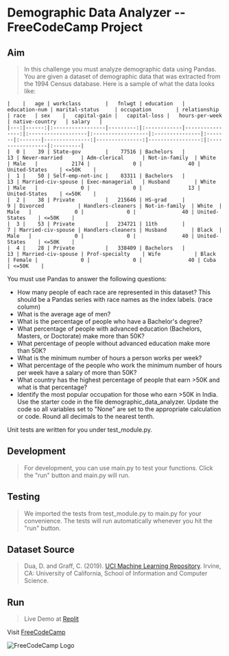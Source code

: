 # Demographic Data Analyzer --FreeCodeCamp Project

## Aim
> In this challenge you must analyze demographic data using Pandas. You are given a dataset of demographic data that was extracted from the 1994 Census database. Here is a sample of what the data looks like:
```
|    |   age | workclass        |   fnlwgt | education   |   education-num | marital-status     | occupation        | relationship   | race   | sex    |   capital-gain |   capital-loss |   hours-per-week | native-country   | salary   |
|---:|------:|:-----------------|---------:|:------------|----------------:|:-------------------|:------------------|:---------------|:-------|:-------|---------------:|---------------:|-----------------:|:-----------------|:---------|
|  0 |    39 | State-gov        |    77516 | Bachelors   |              13 | Never-married      | Adm-clerical      | Not-in-family  | White  | Male   |           2174 |              0 |               40 | United-States    | <=50K    |
|  1 |    50 | Self-emp-not-inc |    83311 | Bachelors   |              13 | Married-civ-spouse | Exec-managerial   | Husband        | White  | Male   |              0 |              0 |               13 | United-States    | <=50K    |
|  2 |    38 | Private          |   215646 | HS-grad     |               9 | Divorced           | Handlers-cleaners | Not-in-family  | White  | Male   |              0 |              0 |               40 | United-States    | <=50K    |
|  3 |    53 | Private          |   234721 | 11th        |               7 | Married-civ-spouse | Handlers-cleaners | Husband        | Black  | Male   |              0 |              0 |               40 | United-States    | <=50K    |
|  4 |    28 | Private          |   338409 | Bachelors   |              13 | Married-civ-spouse | Prof-specialty    | Wife           | Black  | Female |              0 |              0 |               40 | Cuba             | <=50K    |
```
You must use Pandas to answer the following questions:
  * How many people of each race are represented in this dataset? This should be a Pandas series with race names as the index labels. (race column)
  * What is the average age of men?
  * What is the percentage of people who have a Bachelor's degree?
  * What percentage of people with advanced education (Bachelors, Masters, or Doctorate) make more than 50K?
  * What percentage of people without advanced education make more than 50K?
  * What is the minimum number of hours a person works per week?
  * What percentage of the people who work the minimum number of hours per week have a salary of more than 50K?
  * What country has the highest percentage of people that earn >50K and what is that percentage?
  * Identify the most popular occupation for those who earn >50K in India.
Use the starter code in the file demographic_data_analyzer. Update the code so all variables set to "None" are set to the appropriate calculation or code. Round all decimals to the nearest tenth.

Unit tests are written for you under test_module.py.

## Development
> For development, you can use main.py to test your functions. Click the "run" button and main.py will run.

## Testing
> We imported the tests from test_module.py to main.py for your convenience. The tests will run automatically whenever you hit the "run" button.

## Dataset Source
> Dua, D. and Graff, C. (2019). [UCI Machine Learning Repository](https://archive.ics.uci.edu/ml/index.php). Irvine, CA: University of California, School of Information and Computer Science.

## Run
> Live Demo at [Replit](https://replit.com/@RiteshRavichand/boilerplate-demographic-data-analyzer#demographic_data_analyzer.py "Live Demo")

Visit [FreeCodeCamp](https://www.freecodecamp.org/ "FreeCodeCamp") 

![FreeCodeCamp Logo](https://d33wubrfki0l68.cloudfront.net/774b60156d8f103170dc66f3ad10310941114653/da262/img/fcc_secondary_large.svg)
